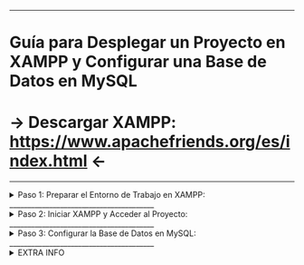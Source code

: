 - - -
# Guía para Desplegar un Proyecto en XAMPP y Configurar una Base de Datos en MySQL
# → Descargar XAMPP: https://www.apachefriends.org/es/index.html ←
________________________________________
<details>
<summary>Paso 1: Preparar el Entorno de Trabajo en XAMPP:</summary>


1.1 Localizar la carpeta htdocs
•	Una vez descargado e instalado XAMPP, busca la carpeta de instalación, que normalmente se encuentra en C:\xampp.
•	Dentro de esta carpeta, abre la subcarpeta htdocs.

1.2 Pegar el proyecto en htdocs
•	Copia la carpeta de tu proyecto descargada de GitHub y pégala en htdocs.
•	Ejemplo: Si tu proyecto se llama "MiProyecto", la ruta completa será C:\xampp\htdocs\MiProyecto.

</details>
________________________________________
<details>
<summary>Paso 2: Iniciar XAMPP y Acceder al Proyecto:</summary>

2.1 Iniciar los servicios de XAMPP
•	Abre la aplicación de XAMPP.
•	Haz clic en Start al lado de Apache para activar el servidor web.
•	Haz clic en Start al lado de MySQL para activar el servidor de base de datos.

2.2 Acceder al proyecto en tu navegador
•	Abre tu navegador y escribe:
text
Copiar código
http://localhost/MiProyecto
Esto te permitirá ver tu proyecto en funcionamiento.

</details>
________________________________________
<details>
<summary>Paso 3: Configurar la Base de Datos en MySQL:</summary>


3.1 Acceder a phpMyAdmin
•	Con MySQL activo, haz clic en el botón Admin junto a MySQL en XAMPP. Esto abrirá phpMyAdmin en tu navegador.

3.2 Crear la base de datos
•	En phpMyAdmin, haz clic en Nueva en la barra lateral izquierda.
•	Introduce el nombre de la base de datos (por ejemplo, artemus) y haz clic en Crear.
•	Nota: No es necesario modificar el segundo campo.

3.3 Importar el archivo SQL
•	Una vez creada la base de datos, haz clic en la pestaña Importar.
•	Selecciona el archivo .sql de tu base de datos en la opción Archivo a importar.
•	Desplázate hacia abajo y haz clic en Importar para cargar el archivo.

</details>
________________________________________
<details>
<summary>EXTRA INFO</summary>

### Done by AVK.

</details>
